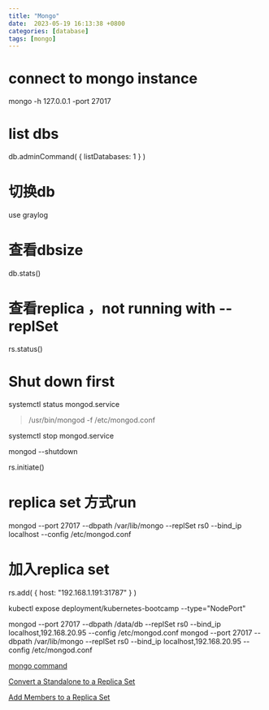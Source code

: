 ```yaml
---
title: "Mongo"
date:  2023-05-19 16:13:38 +0800
categories: [database]
tags: [mongo]
---
```


# connect to mongo instance
mongo -h 127.0.0.1 -port 27017

# list dbs
db.adminCommand(    {      listDatabases: 1    } )

# 切换db
use graylog

# 查看dbsize
db.stats()

# 查看replica ，not running with --replSet
rs.status()

# Shut down first
systemctl status mongod.service
  > /usr/bin/mongod -f /etc/mongod.conf

systemctl stop mongod.service


mongod --shutdown

rs.initiate()

# replica set 方式run
mongod --port 27017 --dbpath  /var/lib/mongo --replSet rs0 --bind_ip localhost --config /etc/mongod.conf

# 加入replica set
rs.add( { host: "192.168.1.191:31787" } )

kubectl expose deployment/kubernetes-bootcamp --type="NodePort"

mongod --port 27017 --dbpath /data/db --replSet rs0 --bind_ip localhost,192.168.20.95 --config /etc/mongod.conf
mongod --port 27017 --dbpath  /var/lib/mongo  --replSet rs0 --bind_ip localhost,192.168.20.95 --config /etc/mongod.conf


[mongo command](https://www.mongodb.com/docs/manual/reference/command/listDatabases)

[Convert a Standalone to a Replica Set](https://www.mongodb.com/docs/manual/tutorial/convert-standalone-to-replica-set/)

[Add Members to a Replica Set](https://www.mongodb.com/docs/manual/tutorial/expand-replica-set/)
